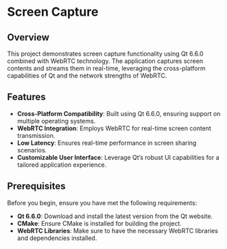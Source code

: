# Screen Capture

## Overview

This project demonstrates screen capture functionality using Qt 6.6.0 combined with WebRTC technology. The application captures screen contents and streams them in real-time, leveraging the cross-platform capabilities of Qt and the network strengths of WebRTC.

## Features

- **Cross-Platform Compatibility**: Built using Qt 6.6.0, ensuring support on multiple operating systems.
- **WebRTC Integration**: Employs WebRTC for real-time screen content transmission.
- **Low Latency**: Ensures real-time performance in screen sharing scenarios.
- **Customizable User Interface**: Leverage Qt’s robust UI capabilities for a tailored application experience.

## Prerequisites

Before you begin, ensure you have met the following requirements:

- **Qt 6.6.0**: Download and install the latest version from the Qt website.
- **CMake**: Ensure CMake is installed for building the project.
- **WebRTC Libraries**: Make sure to have the necessary WebRTC libraries and dependencies installed.
